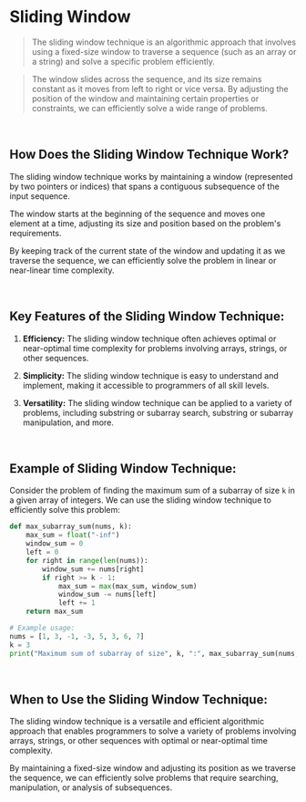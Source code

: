 # Sliding Window

> The sliding window technique is an algorithmic approach that involves using a fixed-size window to traverse a sequence (such as an array or a string) and solve a specific problem efficiently.

> The window slides across the sequence, and its size remains constant as it moves from left to right or vice versa. By adjusting the position of the window and maintaining certain properties or constraints, we can efficiently solve a wide range of problems.

<br/>



## How Does the Sliding Window Technique Work?

The sliding window technique works by maintaining a window (represented by two pointers or indices) that spans a contiguous subsequence of the input sequence. 

The window starts at the beginning of the sequence and moves one element at a time, adjusting its size and position based on the problem's requirements. 

By keeping track of the current state of the window and updating it as we traverse the sequence, we can efficiently solve the problem in linear or near-linear time complexity.

<br/>



## Key Features of the Sliding Window Technique:

1. **Efficiency:** The sliding window technique often achieves optimal or near-optimal time complexity for problems involving arrays, strings, or other sequences.

2. **Simplicity:** The sliding window technique is easy to understand and implement, making it accessible to programmers of all skill levels.

3. **Versatility:** The sliding window technique can be applied to a variety of problems, including substring or subarray search, substring or subarray manipulation, and more.

<br/>



## Example of Sliding Window Technique:

Consider the problem of finding the maximum sum of a subarray of size `k` in a given array of integers. We can use the sliding window technique to efficiently solve this problem:

```python
def max_subarray_sum(nums, k):
    max_sum = float("-inf")
    window_sum = 0
    left = 0
    for right in range(len(nums)):
        window_sum += nums[right]
        if right >= k - 1:
            max_sum = max(max_sum, window_sum)
            window_sum -= nums[left]
            left += 1
    return max_sum

# Example usage:
nums = [1, 3, -1, -3, 5, 3, 6, 7]
k = 3
print("Maximum sum of subarray of size", k, ":", max_subarray_sum(nums, k))
```


<br/>



## When to Use the Sliding Window Technique:

The sliding window technique is a versatile and efficient algorithmic approach that enables programmers to solve a variety of problems involving arrays, strings, or other sequences with optimal or near-optimal time complexity. 

By maintaining a fixed-size window and adjusting its position as we traverse the sequence, we can efficiently solve problems that require searching, manipulation, or analysis of subsequences.
